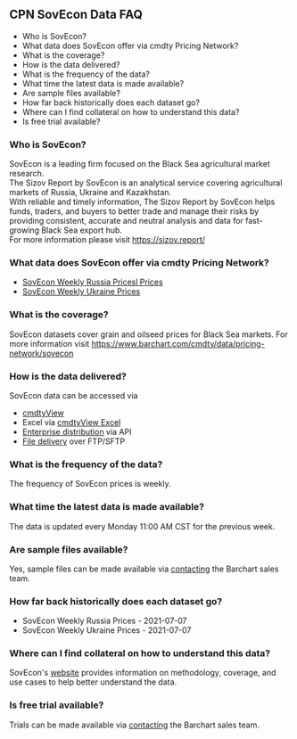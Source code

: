## CPN SovEcon Data FAQ
* Who is SovEcon?
* What data does SovEcon offer via cmdty Pricing Network?
* What is the coverage?
* How is the data delivered?
* What is the frequency of the data?
* What time the latest data is made available?
* Are sample files available?
* How far back historically does each dataset go?
* Where can I find collateral on how to understand this data?
* Is free trial available?

### Who is SovEcon?
SovEcon is a leading firm focused on the Black Sea agricultural market research. \
The Sizov Report by SovEcon is an analytical service covering agricultural markets of Russia, Ukraine and Kazakhstan. \
With reliable and timely information, The Sizov Report by SovEcon helps funds, traders, and buyers to better trade and manage their risks by providing consistent, accurate and neutral analysis and data for fast-growing Black Sea export hub. \
For more information please visit https://sizov.report/

### What data does SovEcon offer via cmdty Pricing Network?
* [SovEcon Weekly Russia Pricesl Prices](https://www.barchart.com/solutions/data/market/SOV_P_RUS)
* [SovEcon Weekly Ukraine Prices](https://www.barchart.com/solutions/data/market/SOV_P_UKR)

### What is the coverage?
SovEcon datasets cover grain and oilseed prices for Black Sea markets. For more information visit https://www.barchart.com/cmdty/data/pricing-network/sovecon

### How is the data delivered?
SovEcon data can be accessed via
* [cmdtyView](https://www.barchart.com/cmdty/trading/cmdtyview)
* Excel via [cmdtyView Excel](https://www.barchart.com/cmdty/trading/cmdtyview-excel)
* [Enterprise distribution](https://www.barchart.com/cmdty/contact) via API
* [File delivery](https://www.barchart.com/cmdty/contact) over FTP/SFTP

### What is the frequency of the data?
The frequency of SovEcon prices is weekly.

### What time the latest data is made available?
The data is updated every Monday 11:00 AM CST for the previous week.

### Are sample files available?
Yes, sample files can be made available via [contacting](https://www.barchart.com/cmdty/contact) the Barchart sales team.

### How far back historically does each dataset go?
* SovEcon Weekly Russia Prices - 2021-07-07
* SovEcon Weekly Ukraine Prices - 2021-07-07

### Where can I find collateral on how to understand this data?
SovEcon's [website](https://sizov.report/) provides information on methodology, coverage, and use cases to help better understand the data.

### Is free trial available?
Trials can be made available via [contacting](https://www.barchart.com/cmdty/contact) the Barchart sales team.

